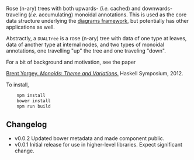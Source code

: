 Rose (n-ary) trees with both upwards- (*i.e.* cached) and
downwards-traveling (*i.e.* accumulating) monoidal annotations.  This
is used as the core data structure underlying the
[diagrams framework](http://projects.haskell.org/diagrams), but
potentially has other applications as well.

Abstractly, a `DUALTree` is a rose (n-ary) tree with data of one type
at leaves, data of another type at internal nodes, and two types of
monoidal annotations, one travelling "up" the tree and
one traveling "down".

For a bit of background and motivation, see the paper

[Brent Yorgey. *Monoids: Theme and Variations*.](http://www.cis.upenn.edu/~byorgey/pub/monoid-pearl.pdf) Haskell Symposium, 2012.

To install,

```bash
    npm install
    bower install
    npm run build
```

## Changelog

  * v0.0.2 Updated bower metadata and made component public.
  * v0.0.1 Initial release for use in higher-level libraries.  Expect significant change.
